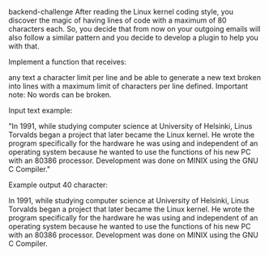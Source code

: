 backend-challenge
After reading the Linux kernel coding style, you discover the magic of having lines of code with a maximum of 80 characters each. So, you decide that from now on your outgoing emails will also follow a similar pattern and you decide to develop a plugin to help you with that.

Implement a function that receives:

any text
a character limit per line
and be able to generate a new text broken into lines with a maximum limit of characters per line defined. Important note: No words can be broken.

Input text example:

"In 1991, while studying computer science at University of Helsinki, Linus Torvalds began a project that later became the Linux kernel. He wrote the program specifically for the hardware he was using and independent of an operating system because he wanted to use the functions of his new PC with an 80386 processor. Development was done on MINIX using the GNU C Compiler."

Example output 40 character:

In 1991, while studying computer science
at University of Helsinki, Linus
Torvalds began a project that later
became the Linux kernel. He wrote the
program specifically for the hardware he
was using and independent of an
operating system because he wanted to
use the functions of his new PC with an
80386 processor. Development was done on
MINIX using the GNU C Compiler.
